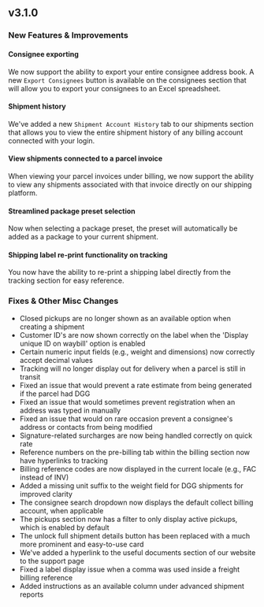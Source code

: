 ## v3.1.0

### New Features & Improvements

#### Consignee exporting

We now support the ability to export your entire consignee address book. A new `Export Consignees` button is available on the consignees section that will allow you to export your consignees to an Excel spreadsheet.

#### Shipment history

We've added a new `Shipment Account History` tab to our shipments section that allows you to view the entire shipment history of any billing account connected with your login.

#### View shipments connected to a parcel invoice

When viewing your parcel invoices under billing, we now support the ability to view any shipments associated with that invoice directly on our shipping platform.

#### Streamlined package preset selection

Now when selecting a package preset, the preset will automatically be added as a package to your current shipment.

#### Shipping label re-print functionality on tracking

You now have the ability to re-print a shipping label directly from the tracking section for easy reference.

### Fixes & Other Misc Changes

- Closed pickups are no longer shown as an available option when creating a shipment
- Customer ID's are now shown correctly on the label when the 'Display unique ID on waybill' option is enabled
- Certain numeric input fields (e.g., weight and dimensions) now correctly accept decimal values
- Tracking will no longer display out for delivery when a parcel is still in transit
- Fixed an issue that would prevent a rate estimate from being generated if the parcel had DGG
- Fixed an issue that would sometimes prevent registration when an address was typed in manually
- Fixed an issue that would on rare occasion prevent a consignee's address or contacts from being modified
- Signature-related surcharges are now being handled correctly on quick rate
- Reference numbers on the pre-billing tab within the billing section now have hyperlinks to tracking
- Billing reference codes are now displayed in the current locale (e.g., FAC instead of INV)
- Added a missing unit suffix to the weight field for DGG shipments for improved clarity
- The consignee search dropdown now displays the default collect billing account, when applicable
- The pickups section now has a filter to only display active pickups, which is enabled by default
- The unlock full shipment details button has been replaced with a much more prominent and easy-to-use card
- We've added a hyperlink to the useful documents section of our website to the support page
- Fixed a label display issue when a comma was used inside a freight billing reference
- Added instructions as an available column under advanced shipment reports